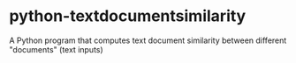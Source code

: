 # python-textdocumentsimilarity
 A Python program that computes text document similarity between different "documents" (text inputs)
